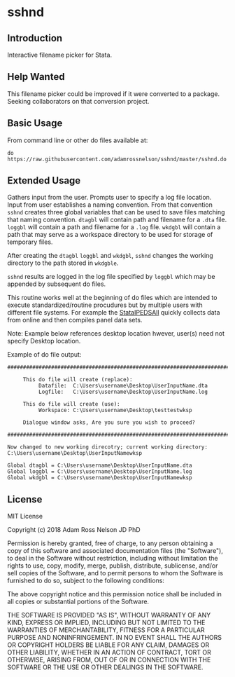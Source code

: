 # sshnd

## Introduction
Interactive filename picker for Stata.

## Help Wanted

This filename picker could be improved if it were converted to a package. Seeking collaborators on that conversion project.

## Basic Usage

From command line or other do files available at:

```
do https://raw.githubusercontent.com/adamrossnelson/sshnd/master/sshnd.do
```

## Extended Usage

Gathers input from the user. Prompts  user to specify a log file location. Input from user establishes a naming convention. From that convention `sshnd` creates three global variables that can be used to save files matching that naming convention. `dtagbl` will contain path and filename for a `.dta` file. `loggbl` will contain a path and filename for a `.log` file. `wkdgbl` will contain a path that may serve as a workspace directory to be used for storage of temporary files.

After creating the `dtagbl` `loggbl` and `wkdgbl`, `sshnd` changes the working directory to the path stored in `wkdgble`.

`sshnd` results are logged in the log file specified by `loggbl` which may be appended by subsequent do files.

This routine works well at the beginning of do files which are intended to execute standardized/routine procudures but by multiple users with different file systems. For example the [StataIPEDSAll](https://github.com/adamrossnelson/StataIPEDSAll) quickly collects data from online and then compiles panel data sets.

Note: Example below references desktop location hwever, user(s) need not specify Desktop location.

Example of do file output:
```
#############################################################################

     This do file will create (replace):
          Datafile:  C:\Users\username\Desktop\UserInputName.dta
          Logfile:   C:\Users\username\Desktop\UserInputName.log

     This do file will create (use):
          Workspace: C:\Users\username\Desktop\testtestwksp

     Dialogue window asks, Are you sure you wish to proceed?

#############################################################################

Now changed to new working direcotry; current working directory:
C:\Users\username\Desktop\UserInputNamewksp

Global dtagbl = C:\Users\username\Desktop\UserInputName.dta
Global loggbl = C:\Users\username\Desktop\UserInputName.log
Global wkdgbl = C:\Users\username\Desktop\UserInputNamewksp
```

## License

MIT License

Copyright (c) 2018 Adam Ross Nelson JD PhD

Permission is hereby granted, free of charge, to any person obtaining a copy
of this software and associated documentation files (the "Software"), to deal
in the Software without restriction, including without limitation the rights
to use, copy, modify, merge, publish, distribute, sublicense, and/or sell
copies of the Software, and to permit persons to whom the Software is
furnished to do so, subject to the following conditions:

The above copyright notice and this permission notice shall be included in all
copies or substantial portions of the Software.

THE SOFTWARE IS PROVIDED "AS IS", WITHOUT WARRANTY OF ANY KIND, EXPRESS OR
IMPLIED, INCLUDING BUT NOT LIMITED TO THE WARRANTIES OF MERCHANTABILITY,
FITNESS FOR A PARTICULAR PURPOSE AND NONINFRINGEMENT. IN NO EVENT SHALL THE
AUTHORS OR COPYRIGHT HOLDERS BE LIABLE FOR ANY CLAIM, DAMAGES OR OTHER
LIABILITY, WHETHER IN AN ACTION OF CONTRACT, TORT OR OTHERWISE, ARISING FROM,
OUT OF OR IN CONNECTION WITH THE SOFTWARE OR THE USE OR OTHER DEALINGS IN THE
SOFTWARE.
